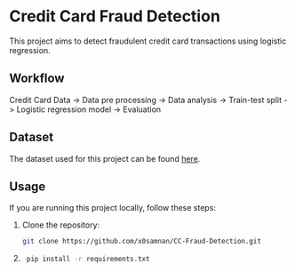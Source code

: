 # Credit Card Fraud Detection

This project aims to detect fraudulent credit card transactions using logistic regression.

## Workflow
Credit Card Data -> Data pre processing -> Data analysis -> Train-test split -> Logistic regression model -> Evaluation
  
## Dataset
The dataset used for this project can be found [here](https://www.kaggle.com/datasets/mlg-ulb/creditcardfraud/code).

## Usage
If you are running this project locally, follow these steps:
1. Clone the repository:
   ```bash
   git clone https://github.com/x0samnan/CC-Fraud-Detection.git
   ```
2. ```bash
    pip install -r requirements.txt
   ```




